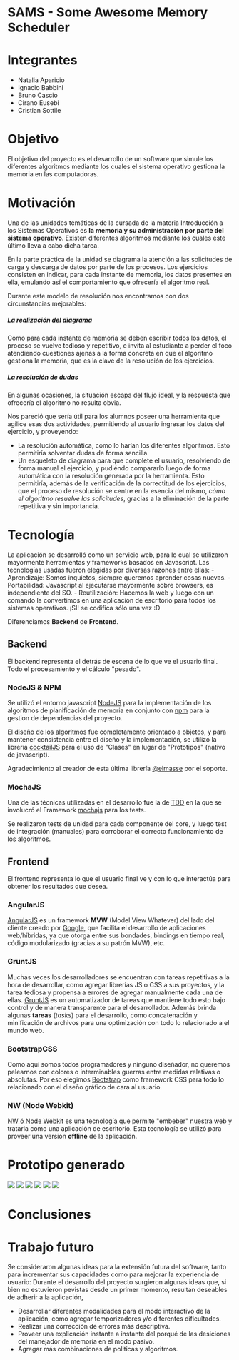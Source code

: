 # SAMS - Some Awesome Memory Scheduler

# Integrantes
* Natalia Aparicio
* Ignacio Babbini
* Bruno Cascio
* Cirano Eusebi
* Cristian Sottile

# Objetivo
El objetivo del proyecto es el desarrollo de un software que simule los diferentes algoritmos mediante los cuales el sistema operativo gestiona la memoria en las computadoras.

# Motivación
Una de las unidades temáticas de la cursada de la materia Introducción a los Sistemas Operativos es **la memoria y su administración por parte del sistema operativo**. Existen diferentes algoritmos mediante los cuales este último lleva a cabo dicha tarea.

En la parte práctica de la unidad se diagrama la atención a las solicitudes de carga y descarga de datos por parte de los procesos. Los ejercicios consisten en indicar, para cada instante de memoria, los datos presentes en ella, emulando así el comportamiento que ofrecería el algoritmo real.

Durante este modelo de resolución nos encontramos con dos circunstancias mejorables: 

##### La realización del diagrama
Como para cada instante de memoria se deben escribir todos los datos, el proceso se vuelve tedioso y repetitivo, e invita al estudiante a perder el foco atendiendo cuestiones ajenas a la forma concreta en que el algoritmo gestiona la memoria, que es la clave de la resolución de los ejercicios.

##### La resolución de dudas
En algunas ocasiones, la situación escapa del flujo ideal, y la respuesta que ofrecería el algoritmo no resulta obvia.

Nos pareció que sería útil para los alumnos poseer una herramienta que agilice esas dos actividades, permitiendo al usuario ingresar los datos del ejercicio, y proveyendo:

* La resolución automática, como lo harían los diferentes algoritmos. Esto permitiría solventar dudas de forma sencilla.
* Un esqueleto de diagrama para que complete el usuario, resolviendo de forma manual el ejercicio, y pudiéndo compararlo luego de forma automática con la resolución generada por la herramienta. Esto permitiría, además de la verificación de la correctitud de los ejercicios, que el proceso de resolución se centre en la esencia del mismo, *cómo el algoritmo resuelve las solicitudes*, gracias a la eliminación de la parte repetitiva y sin importancia.

# Tecnología
La aplicación se desarrolló como un servicio web, para lo cual se utilizaron mayormente herramientas y frameworks basados en Javascript.
Las tecnologías usadas fueron elegidas por diversas razones entre ellas:
	- Aprendizaje: Somos inquietos, siempre queremos aprender cosas nuevas.
	- Portabilidad: Javascript al ejecutarse mayormente sobre browsers, es independiente del SO.
	- Reutilización: Hacemos la web y luego con un comando la convertimos en una aplicación de escritorio para todos los sistemas operativos. ¡SI! se codifica sólo una vez :D
	 
Diferenciamos **Backend** de **Frontend**.

## Backend

El backend representa el detrás de escena de lo que ve el usuario final. Todo el procesamiento y el cálculo "pesado".

### NodeJS & NPM

Se utilizó el entorno javascript [NodeJS](https://nodejs.org) para la implementación de los algoritmos de planificación de memoria en conjunto con [npm](https://www.npmjs.com/) para la gestion de dependencias del proyecto.

El [diseño de los algoritmos](https://github.com/samsteam/sams-core/blob/master/docs/wiki/home.md#class-diagram) fue completamente orientado a objetos, y para mantener consistencia entre el diseño y la implementación, se utilizó la librería [cocktailJS](http://cocktailjs.github.io/) para el uso de "Clases" en lugar de "Prototipos" (nativo de javascript).

Agradecimiento al creador de esta última librería [@elmasse](https://github.com/elmasse) por el soporte.

### MochaJS

Una de las técnicas utilizadas en el desarrollo fue la de [TDD](https://en.wikipedia.org/wiki/Test-driven_development) en la que se involucró el Framework [mochajs](https://mochajs.org) para los tests.

Se realizaron tests de unidad para cada componente del core, y luego test de integración (manuales) para corroborar el correcto funcionamiento de los algoritmos.

## Frontend

El frontend representa lo que el usuario final ve y con lo que interactúa para obtener los resultados que desea.

### AngularJS

[AngularJS](https://angularjs.org/) es un framework **MVW** (Model View Whatever) del lado del cliente creado por [Google](https://google.com), que facilita el desarrollo de aplicaciones web/híbridas, ya que otorga entre sus bondades, bindings en tiempo real, código modularizado (gracias a su patrón MVW), etc.

### GruntJS

Muchas veces los desarrolladores se encuentran con tareas repetitivas a la hora de desarrollar, como agregar librerías JS o CSS a sus proyectos, y la tarea tediosa y propensa a errores de agregar manualmente cada una de ellas.
[GruntJS](http://gruntjs.com/) es un automatizador de tareas que mantiene todo esto bajo control y de manera transparente para el desarrollador. Además brinda algunas **tareas** (*tasks*) para el desarrollo, como concatenación y minificación de archivos para una optimización con todo lo relacionado a el mundo web.

### BootstrapCSS

Como aquí somos todos programadores y ninguno diseñador, no queremos pelearnos con colores o interminables guerras entre medidas relativas o absolutas. Por eso elegimos [Bootstrap](http://getbootstrap.com/) como framework CSS para todo lo relacionado con el diseño gráfico de cara al usuario.

### NW (Node Webkit)

[NW ó Node Webkit](http://nwjs.io/) es una tecnología que permite "embeber" nuestra web y tratarla como una aplicación de escritorio.
Esta tecnología se utilizó para proveer una versión **offline** de la aplicación.


# Prototipo generado
![](./images/home.png)
![](./images/requirements_1.png)
![](./images/requirements_2.png)
![](./images/requirements_3.png)
![](./images/policies.png)
![](./images/resolution.png)

# Conclusiones

# Trabajo futuro
Se consideraron algunas ideas para la extensión futura del software, tanto para incrementar sus capacidades como para mejorar la experiencia de usuario:
Durante el desarrollo del proyecto surgieron algunas ideas que, si bien no estuvieron pevistas desde un primer momento, resultan deseables de adherir a la aplicación, 

* Desarrollar diferentes modalidades para el modo interactivo de la aplicación, como agregar temporizadores y/o diferentes dificultades.
* Realizar una corrección de errores más descriptiva.
* Proveer una explicación instante a instante del porqué de las desiciones del manejador de memoria en el modo pasivo.
* Agregar más combinaciones de politicas y algoritmos.
